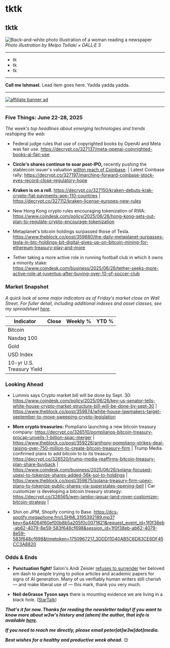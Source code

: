 # tktk
## tktk

![Black-and-white photo illustration of a woman reading a newspaper](https://w3w.news/img/newsreader-illo-melpo-tsiliaki-DALLE3-1920.jpg)
*Photo illustration by Melpo Tsiliaki × DALL·E 3*

<hr>

<!--

- Boilerplate with AI credits, disclaimers, etc goes here. Pickup from last week.
- Taking next weekend off for my b-day!

-->

- tk
- tk
- tk

<hr>

**Call me Ishmael.** Lead item goes here. Yadda yadda yadda.

 <hr>

 [![affiliate banner ad](https://w3w.news/img/affiliate-kz-letter.png)](
 https://dribbble.com/roobinium)

 <hr>

### Five Things: June 22-28, 2025

*The week's top headlines about emerging technologies and trends reshaping the web:*

- Federal judge rules that use of copyrighted books by OpenAI and Meta was fair use. https://decrypt.co/327137/meta-openai-copyrighted-books-ai-fair-use

- **Circle's shares continue to soar post-IPO,** recently pushing the stablecoin issuer's valuation [within reach of Coinbase](https://www.coindesk.com/markets/2025/06/23/circle-hits-new-record-with-market-cap-nearing-that-of-coinbase). | Latest Coinbase rally: https://decrypt.co/327197/marching-forward-coinbase-stock-eyes-record-close-regulatory-hope

- **Kraken is on a roll.** https://decrypt.co/327150/kraken-debuts-krak-crypto-fiat-payments-app-110-countries | https://decrypt.co/327112/kraken-license-europes-new-rules

- New Hong Kong crypto rules encouraging tokenization of RWA: https://www.coindesk.com/policy/2025/06/26/hong-kong-sets-out-plan-to-regulate-crypto-encourage-tokenization

- Metaplanet's bitcoin holdings surpassed those of Tesla. https://www.theblock.co/post/359880/the-daily-metaplanet-surpasses-tesla-in-btc-holdings-bit-digital-gives-up-on-bitcoin-mining-for-ethereum-treasury-play-and-more

- Tether taking a more active role in running football club in which it owns a minority stake: https://www.coindesk.com/business/2025/06/26/tether-seeks-more-active-role-at-juventus-after-buying-over-10-of-soccer-club

### Market Snapshot

*A quick look at some major indicators as of Friday's market close on Wall Street. For fuller detail, including additional indexes and asset classes, see my spreadsheet [here](https://docs.google.com/spreadsheets/d/11XuSerOv1DG7vFWAkwoXehOe4G4xDMm6LSNL7SAL4vA/edit?usp=sharing).*

<table>

  <thead>
    <tr>
      <th>Indicator</th>
      <th>Close</th>
      <th>Weekly %</th>
      <th>YTD %</th>
    </tr>
  </thead>

  <tbody>
   <tr>
     <td>Bitcoin</td>
     <td></td>
     <td></td>
     <td></td>
   </tr>

   <tr>
     <td>Nasdaq 100</td>
     <td></td>
     <td></td>
     <td></td>
   </tr>

   <tr>
     <td>Gold</td>
     <td></td>
     <td></td>
     <td></td>
   </tr>

   <tr>
     <td>USD Index</td>
     <td></td>
     <td></td>
     <td></td>
   </tr>

   <tr>
     <td>10-yr U.S.<br> Treasury Yield</td>
     <td></td>
     <td></td>
     <td></td>
   </tr>

</tbody>
</table>

### Looking Ahead

- Lummis says Crypto market bill will be done by Sept. 30: https://www.coindesk.com/policy/2025/06/26/key-us-senator-tells-white-house-crypto-market-structure-bill-will-be-done-by-sept-30 | https://www.theblock.co/post/359874/white-house-lawmakers-target-september-to-move-sweeping-crypto-legislation

- **More crypto treasuries:** Pompliano launching a new bitcoin treasury company: https://decrypt.co/326510/pomplianos-bitcoin-treasury-procap-unveils-1-billion-spac-merger | https://www.theblock.co/post/359226/anthony-pompliano-strikes-deal-raising-over-750-million-to-create-bitcoin-treasury-firm | Trump Media confirmed plans to add bitcoin to to its treasury. https://decrypt.co/326520/trump-media-reaffirms-bitcoin-treasury-plan-share-buyback | https://www.coindesk.com/business/2025/06/26/solana-focused-upexi-to-tokenize-shares-added-56k-sol-to-holdings | https://www.theblock.co/post/359875/solana-treasury-firm-upexi-plans-to-tokenize-public-shares-via-superstates-opening-bell | Car customizer is developing a bitcoin treasury strategy: https://decrypt.co/326565/wen-lambo-jaguar-land-rover-customizer-bitcoin-strategy |

- Shin on JPM, Shopify coming to Base. https://dcs-spotify.megaphone.fm/LSHML3195392189.mp3?key=6a44064f60ef00b8b5a205f0c0071621&request_event_id=1f0f38eb-ab62-4079-8e59-583f648cf698&session_id=1f0f38eb-ab62-4079-8e59-583f648cf698&timetoken=1750967217_3DDD11D40AB5C6D83CE6DF45CC3A8820

### Odds & Ends

- **Punctuation fight!** Salon's Andi Zeisler [refuses to surrender](https://www.salon.com/2025/06/11/ai-cant-have-my-em-dash/) her beloved em dash to people trying to police articles and academic papers for signs of AI generation. Many of us verifiably human writers still cherish — and make liberal use of — this mark, thank you very much.

- **Neil deGrasse Tyson says** there is mounting evidence we are living in a black hole. ([StarTalk](https://www.youtube.com/watch?v=vKeCr-MAyH4))

_**That's it for now. Thanks for reading the newsletter today! If you want to know more about w3w's history and (ahem) the author, that info is available [here](https://w3wnews.substack.com/about).**_

_**If you need to reach me directly, please email peter[at]w3w[dot]media.**_

_**Best wishes for a healthy and productive week ahead.**_ 😊
